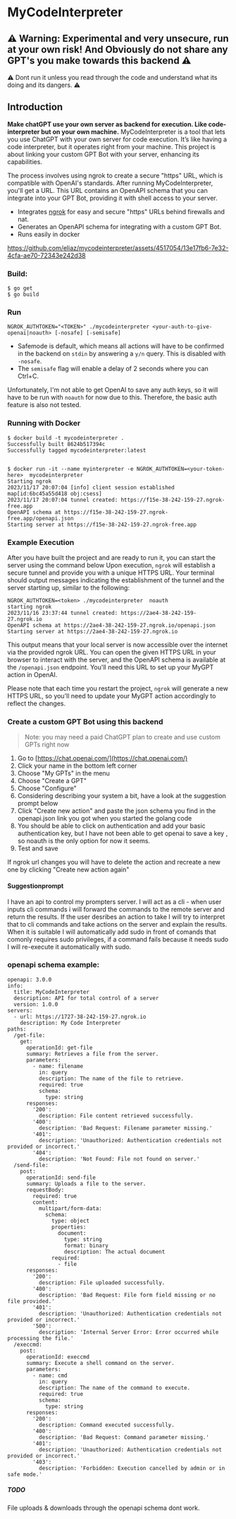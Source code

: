 # MyCodeInterpreter
## ⚠ **Warning:** Experimental and very unsecure, run at your own risk! And Obviously do not share any GPT's you make towards this backend ⚠
⚠ Dont run it unless you read through the code and understand what its doing and its dangers.  ⚠

## Introduction
**Make chatGPT use your own server as backend for execution. Like code-interpreter but on your own machine.**
MyCodeInterpreter is a tool that lets you use ChatGPT with your own server for code execution. It’s like having a code interpreter, but it operates right from your machine. This project is about linking your custom GPT Bot with your server, enhancing its capabilities.

The process involves using ngrok to create a secure "https" URL, which is compatible with OpenAI's standards. After running MyCodeInterpreter, you'll get a URL. This URL contains an OpenAPI schema that you can integrate into your GPT Bot, providing it with shell access to your server.



* Integrates [ngrok](https://ngrok.com/) for easy and  secure "https" URLs behind firewalls and nat.
* Generates an OpenAPI schema for integrating with a custom GPT Bot. 
* Runs easily in docker




https://github.com/eliaz/mycodeinterpreter/assets/4517054/13e17fb6-7e32-4cfa-ae70-72343e242d38



### Build:
```
$ go get
$ go build
```

### Run
```
NGROK_AUTHTOKEN="<TOKEN>" ./mycodeinterpreter <your-auth-to-give-openai|noauth> [-nosafe] [-semisafe]
```

- Safemode is default, which means all actions will have to be confirmed in the backend on `stdin` by answering a `y/n` query. This is disabled with `-nosafe`.
- The `semisafe` flag will enable a delay of 2 seconds where you can Ctrl+C.

Unfortunately, I'm not able to get OpenAI to save any auth keys, so it will have to be run with `noauth` for now due to this. Therefore, the basic auth feature is also not tested.


### Running with Docker
```
$ docker build -t mycodeinterpreter .
Successfully built 8624b517394c
Successfully tagged mycodeinterpreter:latest


$ docker run -it --name myinterpreter -e NGROK_AUTHTOKEN=<your-token-here>  mycodeinterpreter
Starting ngrok
2023/11/17 20:07:04 [info] client session established map[id:6bc45a55d418 obj:csess]
2023/11/17 20:07:04 tunnel created: https://f15e-38-242-159-27.ngrok-free.app
OpenAPI schema at https://f15e-38-242-159-27.ngrok-free.app/openapi.json
Starting server at https://f15e-38-242-159-27.ngrok-free.app
```

### Example Execution

After you have built the project and are ready to run it, you can start the server using the command below
Upon execution, `ngrok` will establish a secure tunnel and provide you with a unique HTTPS URL. Your terminal should output messages indicating the establishment of the tunnel and the server starting up, similar to the following:

```
NGROK_AUTHTOKEN=<token> ./mycodeinterpreter  noauth
starting ngrok
2023/11/16 23:37:44 tunnel created: https://2ae4-38-242-159-27.ngrok.io
OpenAPI schema at https://2ae4-38-242-159-27.ngrok.io/openapi.json
Starting server at https://2ae4-38-242-159-27.ngrok.io
```

This output means that your local server is now accessible over the internet via the provided ngrok URL. You can open the given HTTPS URL in your browser to interact with the server, and the OpenAPI schema is available at the `/openapi.json` endpoint. You'll need this URL to set up your MyGPT action in OpenAI.

Please note that each time you restart the project, `ngrok` will generate a new HTTPS URL, so you'll need to update your MyGPT action accordingly to reflect the changes.

### Create a custom GPT Bot using this backend
> Note: you may need a paid ChatGPT plan to create and use custom GPTs right now

1. Go to [https://chat.openai.com/](https://chat.openai.com/)
2. Click your name in the bottom left corner
3. Choose "My GPTs" in the menu
4. Choose "Create a GPT"
5. Choose "Configure"
6. Considering describing your system a bit, have a look at the suggestion prompt below
7. Click "Create new action" and paste the json schema you find in the openapi.json link you got when you started the golang code
8. You should be able to click on authentication and add your basic authentication key, but I have not been able to get openai to save a key , so noauth is the only option for now it seems. 
9. Test and save

If ngrok url changes you will have to delete the action and recreate a new one by clicking "Create new action again"


####  Suggestionprompt

I have an api to control my prompters  server. I will act as a cli - when user inputs cli commands i will forward the commands to the remote server and return the results. 
If the user desribes an action to take I will try to interpret that to cli commands and take actions on the server and explain the results.
When it is suitable I will automatically add sudo in front of comands that comonly requires sudo privileges, if a command fails because it needs sudo I will re-execute it automatically with sudo.

### openapi schema example:
```
openapi: 3.0.0
info:
  title: MyCodeInterpreter
  description: API for total control of a server
  version: 1.0.0
servers:
  - url: https://1727-38-242-159-27.ngrok.io
    description: My Code Interpreter
paths:
  /get-file:
    get:
      operationId: get-file
      summary: Retrieves a file from the server.
      parameters:
        - name: filename
          in: query
          description: The name of the file to retrieve.
          required: true
          schema:
            type: string
      responses:
        '200':
          description: File content retrieved successfully.
        '400':
          description: 'Bad Request: Filename parameter missing.'
        '401':
          description: 'Unauthorized: Authentication credentials not provided or incorrect.'
        '404':
          description: 'Not Found: File not found on server.'
  /send-file:
    post:
      operationId: send-file
      summary: Uploads a file to the server.
      requestBody:
        required: true
        content:
          multipart/form-data:
            schema:
              type: object
              properties:
                document:
                  type: string
                  format: binary
                  description: The actual document
              required:
                - file
      responses:
        '200':
          description: File uploaded successfully.
        '400':
          description: 'Bad Request: File form field missing or no file provided.'
        '401':
          description: 'Unauthorized: Authentication credentials not provided or incorrect.'
        '500':
          description: 'Internal Server Error: Error occurred while processing the file.'
  /execcmd:
    post:
      operationId: execcmd
      summary: Execute a shell command on the server.
      parameters:
        - name: cmd
          in: query
          description: The name of the command to execute.
          required: true
          schema:
            type: string
      responses:
        '200':
          description: Command executed successfully.
        '400':
          description: 'Bad Request: Command parameter missing.'
        '401':
          description: 'Unauthorized: Authentication credentials not provided or incorrect.'
        '403':
          description: 'Forbidden: Execution cancelled by admin or in safe mode.'
```

##### TODO
File uploads & downloads through the openapi schema dont work. 
